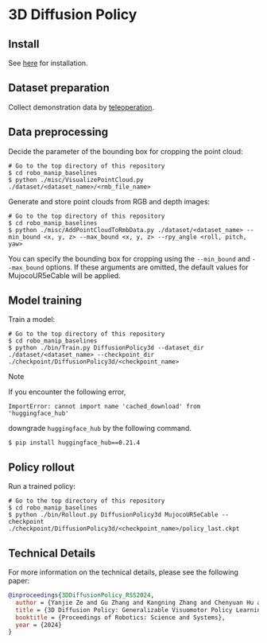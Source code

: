 # 3D Diffusion Policy

## Install
See [here](../../../doc/install.md#3D-Diffusion-policy) for installation.

## Dataset preparation
Collect demonstration data by [teleoperation](../../teleop).

## Data preprocessing
Decide the parameter of the bounding box for cropping the point cloud:
```console
# Go to the top directory of this repository
$ cd robo_manip_baselines
$ python ./misc/VisualizePointCloud.py ./dataset/<dataset_name>/<rmb_file_name>
```
Generate and store point clouds from RGB and depth images:
```console
# Go to the top directory of this repository
$ cd robo_manip_baselines
$ python ./misc/AddPointCloudToRmbData.py ./dataset/<dataset_name> --min_bound <x, y, z> --max_bound <x, y, z> --rpy_angle <roll, pitch, yaw>
```
You can specify the bounding box for cropping using the `--min_bound` and `--max_bound` options. If these arguments are omitted, the default values for MujocoUR5eCable will be applied.

## Model training
Train a model:
```console
# Go to the top directory of this repository
$ cd robo_manip_baselines
$ python ./bin/Train.py DiffusionPolicy3d --dataset_dir ./dataset/<dataset_name> --checkpoint_dir ./checkpoint/DiffusionPolicy3d/<checkpoint_name>
```

> [!NOTE]
> If you encounter the following error,
> ```console
> ImportError: cannot import name 'cached_download' from 'huggingface_hub'
> ```
> downgrade `huggingface_hub` by the following command.
> ```console
> $ pip install huggingface_hub==0.21.4
> ```

## Policy rollout
Run a trained policy:
```console
# Go to the top directory of this repository
$ cd robo_manip_baselines
$ python ./bin/Rollout.py DiffusionPolicy3d MujocoUR5eCable --checkpoint ./checkpoint/DiffusionPolicy3d/<checkpoint_name>/policy_last.ckpt
```

## Technical Details
For more information on the technical details, please see the following paper:
```bib
@inproceedings{3DDiffusionPolicy_RSS2024,
  author = {Yanjie Ze and Gu Zhang and Kangning Zhang and Chenyuan Hu and Muhan Wang and Huazhe Xu},
  title = {3D Diffusion Policy: Generalizable Visuomotor Policy Learning via Simple 3D Representations},
  booktitle = {Proceedings of Robotics: Science and Systems},
  year = {2024}
}
```
